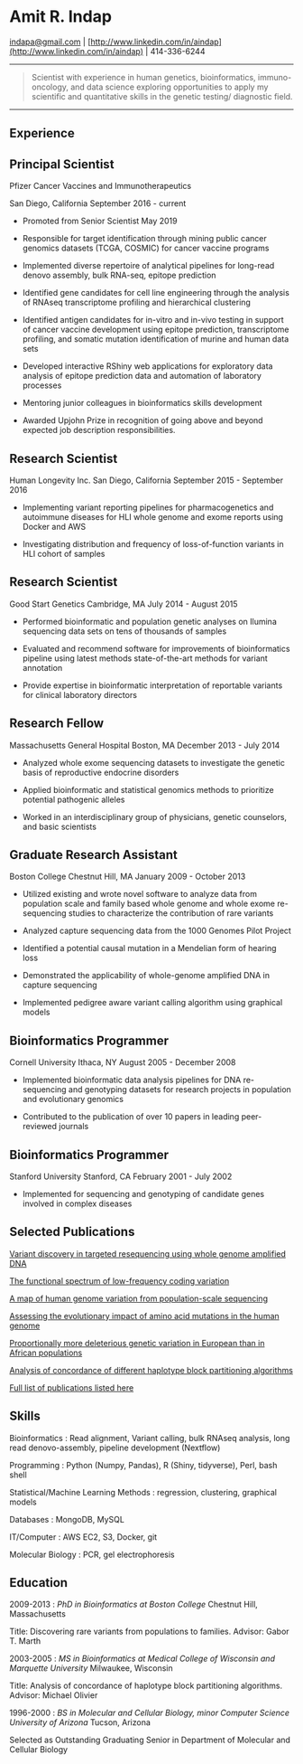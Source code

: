 Amit R. Indap
=============

indapa@gmail.com | [http://www.linkedin.com/in/aindap](http://www.linkedin.com/in/aindap) | 414-336-6244

* * * * *

> Scientist with experience in human genetics, bioinformatics, immuno-oncology, and data science exploring opportunities to apply my scientific and quantitative skills in the genetic testing/ diagnostic field.
* * * * *

Experience
----------



## Principal Scientist
Pfizer Cancer Vaccines and Immunotherapeutics

San Diego, California
September 2016 - current

- Promoted from Senior Scientist May 2019

- Responsible for target identification through mining public cancer genomics datasets (TCGA, COSMIC) for cancer vaccine programs

- Implemented diverse repertoire of analytical pipelines for long-read denovo assembly, bulk RNA-seq, epitope prediction

- Identified gene candidates for cell line engineering through the analysis of RNAseq transcriptome profiling and hierarchical clustering

- Identified antigen candidates for in-vitro and in-vivo testing in support of cancer vaccine development using epitope prediction,
        transcriptome profiling, and somatic mutation identification of murine and human data sets
        
- Developed interactive RShiny web applications for exploratory data analysis of epitope prediction data and automation of              laboratory processes

- Mentoring junior colleagues in bioinformatics skills development

- Awarded Upjohn Prize in recognition of going above and beyond expected job description responsibilities.

## Research Scientist 
Human Longevity Inc.  San Diego, California
September 2015 - September 2016

- Implementing variant reporting pipelines for pharmacogenetics and autoimmune 
        diseases for HLI whole genome and exome reports using Docker and AWS
    
- Investigating distribution and frequency of loss-of-function variants in HLI cohort of samples


## Research Scientist 
Good Start Genetics Cambridge, MA
July 2014 - August 2015

 -  Performed bioinformatic and population genetic analyses on
        Ilumina sequencing data sets on tens of thousands of samples

-   Evaluated and recommend software for improvements of
    bioinformatics pipeline using latest methods state-of-the-art
    methods for variant annotation

-   Provide expertise in bioinformatic interpretation of reportable
    variants for clinical laboratory directors

## Research Fellow 
Massachusetts General Hospital Boston, MA
December 2013 - July 2014
   
-   Analyzed whole exome sequencing datasets to investigate the
    genetic basis of reproductive endocrine disorders

-   Applied bioinformatic and statistical genomics methods to
    prioritize potential pathogenic alleles

-   Worked in an interdisciplinary group of physicians, genetic
    counselors, and basic scientists

## Graduate Research Assistant
Boston College Chestnut Hill, MA
January 2009 - October 2013

-   Utilized existing and wrote novel software to analyze data from
    population scale and family based whole genome and whole exome
    re-sequencing studies to characterize the contribution of rare
    variants

-   Analyzed capture sequencing data from the 1000 Genomes Pilot
    Project

-   Identified a potential causal mutation in a Mendelian form of
    hearing loss

-   Demonstrated the applicability of whole-genome amplified DNA in
    capture sequencing

-   Implemented pedigree aware variant calling algorithm using
    graphical models

## Bioinformatics Programmer 
Cornell University Ithaca, NY
August 2005 - December 2008

-   Implemented bioinformatic data analysis pipelines for DNA
    re-sequencing and genotyping datasets for research projects in
    population and evolutionary genomics

-   Contributed to the publication of over 10 papers in leading
    peer-reviewed journals

## Bioinformatics Programmer 
Stanford University Stanford, CA
February 2001 - July 2002
   
-  Implemented for sequencing and genotyping of candidate genes
    involved in complex diseases

Selected Publications
---------------------

[Variant discovery in targeted resequencing using whole genome amplified
DNA](http://www.ncbi.nlm.nih.gov/pubmed/23837845)

[The functional spectrum of low-frequency coding
variation](http://www.ncbi.nlm.nih.gov/pubmed/21917140)

[A map of human genome variation from population-scale
sequencing](http://www.ncbi.nlm.nih.gov/pubmed/20981092)

[Assessing the evolutionary impact of amino acid mutations in the human
genome](http://www.ncbi.nlm.nih.gov/pubmed/18516229)

[Proportionally more deleterious genetic variation in European than in
African populations](http://www.ncbi.nlm.nih.gov/pubmed/18288194)

[Analysis of concordance of different haplotype block partitioning
algorithms](http://www.ncbi.nlm.nih.gov/pubmed/16356172)

[Full list of publications listed
here](http://orcid.org/0000-0002-3322-4735)

Skills
------

Bioinformatics : Read alignment, Variant calling, bulk RNAseq analysis, long read denovo-assembly, pipeline development (Nextflow) 

Programming : Python (Numpy, Pandas), R (Shiny, tidyverse), Perl, bash shell

Statistical/Machine Learning Methods :  regression, clustering, graphical models 

Databases : MongoDB, MySQL

IT/Computer : AWS EC2, S3, Docker, git

Molecular Biology : PCR, gel electrophoresis

Education
---------

2009-2013
:   *PhD in Bioinformatics at Boston College* Chestnut Hill,
    Massachusetts

Title: Discovering rare variants from populations to families.
Advisor: Gabor T. Marth

2003-2005
:   *MS in Bioinformatics at Medical College of Wisconsin and Marquette
    University* Milwaukee, Wisconsin

Title: Analysis of concordance of haplotype block partitioning
algorithms. Advisor: Michael Olivier

1996-2000
:   *BS in Molecular and Cellular Biology, minor Computer Science
    University of Arizona* Tucson, Arizona

Selected as Outstanding Graduating Senior in Department of Molecular
and Cellular Biology


